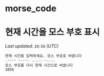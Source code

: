 # morse_code
# 현재 시간을 모스 부호 표시
<!-- MORSE_TIME_START -->
_Last updated: `10:56` (UTC)_

```
현재 시간을 입력하세요. 모스 부호로 바꿉니다
.---- ----- ..... -....
모스 부호를 다시 현재 시간으로 바꿉니다
1056
```
<!-- MORSE_TIME_END -->
